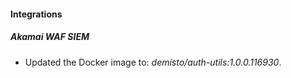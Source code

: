 
#### Integrations

##### Akamai WAF SIEM


- Updated the Docker image to: *demisto/auth-utils:1.0.0.116930*.
